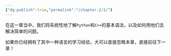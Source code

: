 ```yaml
---
{"dg-publish":true,"permalink":"/chapter-2/1/"}
---
```


在这一章当中，我们将系统性地了解`Python`和`C++`的基本语法，以及如何用他们去解决简单的问题。

如果你已经拥有了其中一种语言的学习经验，大可以直接忽略本章，直接前往下一章！